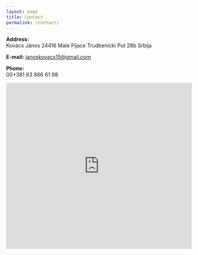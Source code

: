 ```yaml
---
layout: page
title: Contact
permalink: /contact/
---
```


**Address:**  
Kovács János 24416 Male Pijace Trudbenicki Put 28b Srbija

**E-mail:** <a href="mailto:janoskovacs15@gmail.com">janoskovacs15@gmail.com</a>

**Phone:**  
00+381 63 866 61 98

<div class="text-center">
	<iframe src="https://www.google.com/maps/embed?pb=!1m18!1m12!1m3!1d44295.35288035119!2d19.872754882264278!3d46.07527719496628!2m3!1f0!2f0!3f0!3m2!1i1024!2i768!4f13.1!3m3!1m2!1s0x0%3A0x0!2zNDbCsDA1JzQ3LjIiTiAxOcKwNTInMDUuMyJF!5e0!3m2!1sen!2sca!4v1534274580765" width="100%" height="450" frameborder="0" style="border:0" allowfullscreen></iframe>	
</div>
